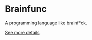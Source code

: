 # Brainfunc
A programming language like brainf\*ck.

[See more details](https://github.com/shuzaei/brainfunc/)
